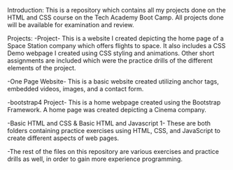 Introduction:
This is a repository which contains all my projects done on the HTML and CSS course on the Tech Academy Boot Camp. All projects done will be available for examination and review.

Projects:
-Project- This is a website I created depicting the home page of a Space Station company which offers flights to space. It also includes a CSS Demo webpage I created using CSS styling and animations. Other short assignments are included which were the practice drills of the different elements of the project.

-One Page Website- This is a basic website created utilizing anchor tags, embedded videos, images, and a contact form.

-bootstrap4 Project- This is a home webpage created using the Bootstrap Framework. A home page was created depicting a Cinema company.

-Basic HTML and CSS & Basic HTML and Javascript 1- These are both folders containing practice exercises using HTML, CSS, and JavaScript to create different aspects of web pages.

-The rest of the files on this repository are various exercises and practice drills as well, in order to gain more experience programming.
